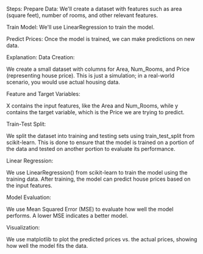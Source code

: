 Steps:
Prepare Data: We'll create a dataset with features such as area (square feet), number of rooms, and other relevant features.

Train Model: We'll use LinearRegression to train the model.

Predict Prices: Once the model is trained, we can make predictions on new data.


Explanation:
Data Creation:

We create a small dataset with columns for Area, Num_Rooms, and Price (representing house price). This is just a simulation; in a real-world scenario, you would use actual housing data.

Feature and Target Variables:

X contains the input features, like the Area and Num_Rooms, while y contains the target variable, which is the Price we are trying to predict.

Train-Test Split:

We split the dataset into training and testing sets using train_test_split from scikit-learn. This is done to ensure that the model is trained on a portion of the data and tested on another portion to evaluate its performance.

Linear Regression:

We use LinearRegression() from scikit-learn to train the model using the training data. After training, the model can predict house prices based on the input features.

Model Evaluation:

We use Mean Squared Error (MSE) to evaluate how well the model performs. A lower MSE indicates a better model.

Visualization:

We use matplotlib to plot the predicted prices vs. the actual prices, showing how well the model fits the data.
